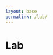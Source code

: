 ```yaml
---
layout: base
permalink: /lab/
---
```

<div class="lists">
<h1>Lab</h1>
<a href="/lab/helvetica/"><i class="fa fa-clock-o fa-5x" aria-hidden="true"></i></a>
<a href="/lab/set/"><i class="fa fa-object-group fa-5x" aria-hidden="true"></i></a>
<a href="/lab/segment/"><i class="fa fa-clock-o fa-5x" aria-hidden="true"></i></a>
</div>